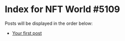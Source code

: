 # Index for NFT World #5109
Posts will be displayed in the order below:

- [Your first post](./001-first.md)

